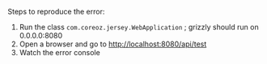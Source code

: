 Steps to reproduce the error:

1. Run the class `com.coreoz.jersey.WebApplication` ; grizzly should run on 0.0.0.0:8080
2. Open a browser and go to <http://localhost:8080/api/test>
3. Watch the error console
